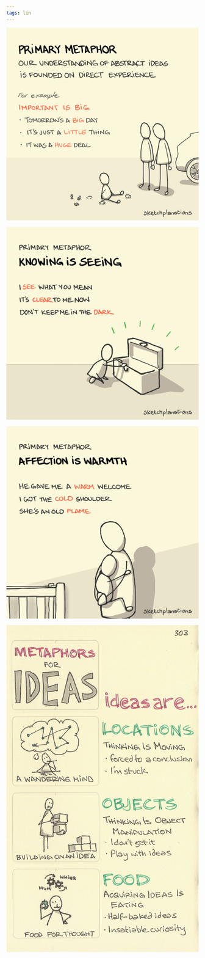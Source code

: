 ```yaml
---
tags: lin
---
```


![](/assets/static/img/primary-metaphor.jpeg)

![](/assets/static/img/knowing-as-seeing.jpeg)

![](/assets/static/img/affection-as-warmth.jpeg)

![](/assets/static/img/idea-metaphors.jpeg)

